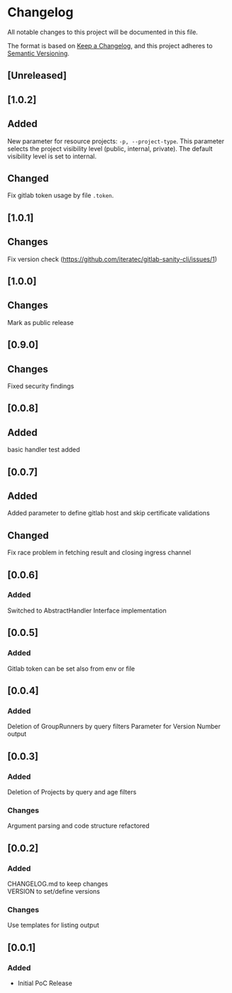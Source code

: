 # Changelog
All notable changes to this project will be documented in this file.

The format is based on [Keep a Changelog](https://keepachangelog.com/en/1.0.0/),
and this project adheres to [Semantic Versioning](https://semver.org/spec/v2.0.0.html).

## [Unreleased]

## [1.0.2]
## Added
New parameter for resource projects: `-p, --project-type`.
    This parameter selects the project visibility level (public, internal, private). The default visibility level is set to internal.
## Changed
Fix gitlab token usage by file `.token`.

## [1.0.1]
## Changes
Fix version check (https://github.com/iteratec/gitlab-sanity-cli/issues/1)

## [1.0.0]
## Changes
Mark as public release

## [0.9.0]
## Changes
Fixed security findings

## [0.0.8]
## Added
basic handler test added

## [0.0.7]
## Added
Added parameter to define gitlab host and skip certificate validations

## Changed
Fix race problem in fetching result and closing ingress channel

## [0.0.6]
### Added
Switched to AbstractHandler Interface implementation

## [0.0.5]
### Added
Gitlab token can be set also from env or file

## [0.0.4]
### Added
Deletion of GroupRunners by query filters
Parameter for Version Number output

## [0.0.3]
### Added
Deletion of Projects by query and age filters

### Changes
Argument parsing and code structure refactored

## [0.0.2]
### Added
CHANGELOG.md to keep changes  
VERSION to set/define versions

### Changes
Use templates for listing output

## [0.0.1]
### Added
- Initial PoC Release

